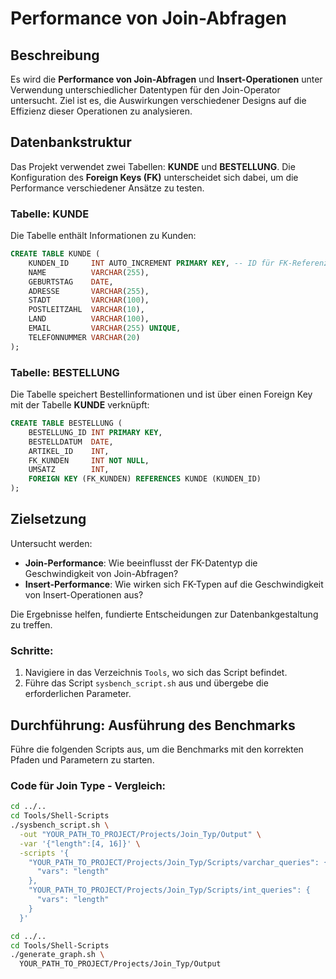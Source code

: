 # Performance von Join-Abfragen

## Beschreibung

Es wird die **Performance von Join-Abfragen** und **Insert-Operationen** unter Verwendung unterschiedlicher Datentypen für den Join-Operator untersucht. Ziel ist es, die Auswirkungen verschiedener Designs auf die Effizienz dieser Operationen zu analysieren.

## Datenbankstruktur

Das Projekt verwendet zwei Tabellen: **KUNDE** und **BESTELLUNG**. Die Konfiguration des **Foreign Keys (FK)** unterscheidet sich dabei, um die Performance verschiedener Ansätze zu testen.

### Tabelle: KUNDE
Die Tabelle enthält Informationen zu Kunden:

```sql
CREATE TABLE KUNDE (
    KUNDEN_ID     INT AUTO_INCREMENT PRIMARY KEY, -- ID für FK-Referenz
    NAME          VARCHAR(255),
    GEBURTSTAG    DATE,
    ADRESSE       VARCHAR(255),
    STADT         VARCHAR(100),
    POSTLEITZAHL  VARCHAR(10),
    LAND          VARCHAR(100),
    EMAIL         VARCHAR(255) UNIQUE,
    TELEFONNUMMER VARCHAR(20)
);
```

### Tabelle: BESTELLUNG
Die Tabelle speichert Bestellinformationen und ist über einen Foreign Key mit der Tabelle **KUNDE** verknüpft:

```sql
CREATE TABLE BESTELLUNG (
    BESTELLUNG_ID INT PRIMARY KEY,
    BESTELLDATUM  DATE,
    ARTIKEL_ID    INT,
    FK_KUNDEN     INT NOT NULL,
    UMSATZ        INT,
    FOREIGN KEY (FK_KUNDEN) REFERENCES KUNDE (KUNDEN_ID)
);
```

## Zielsetzung
Untersucht werden:
- **Join-Performance**: Wie beeinflusst der FK-Datentyp die Geschwindigkeit von Join-Abfragen?
- **Insert-Performance**: Wie wirken sich FK-Typen auf die Geschwindigkeit von Insert-Operationen aus?

Die Ergebnisse helfen, fundierte Entscheidungen zur Datenbankgestaltung zu treffen.

### Schritte:

1. Navigiere in das Verzeichnis `Tools`, wo sich das Script befindet.
2. Führe das Script `sysbench_script.sh` aus und übergebe die erforderlichen Parameter.

## Durchführung: Ausführung des Benchmarks
Führe die folgenden Scripts aus, um die Benchmarks mit den korrekten Pfaden und Parametern zu starten.

### Code für Join Type - Vergleich:
```bash
cd ../..
cd Tools/Shell-Scripts
./sysbench_script.sh \
  -out "YOUR_PATH_TO_PROJECT/Projects/Join_Typ/Output" \
  -var '{"length":[4, 16]}' \
  -scripts '{
    "YOUR_PATH_TO_PROJECT/Projects/Join_Typ/Scripts/varchar_queries": {
      "vars": "length"
    },
    "YOUR_PATH_TO_PROJECT/Projects/Join_Typ/Scripts/int_queries": {
      "vars": "length"
    }
  }'
```

```bash
cd ../..
cd Tools/Shell-Scripts
./generate_graph.sh \
  YOUR_PATH_TO_PROJECT/Projects/Join_Typ/Output
```